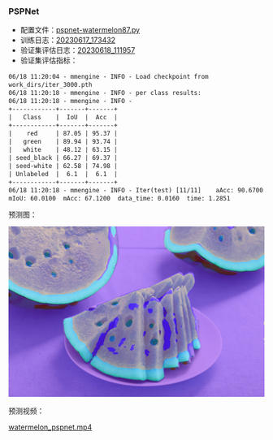 ### PSPNet

- 配置文件：[pspnet-watermelon87.py](mmsegmentation%2Fpspnet-watermelon87.py)
- 训练日志：[20230617_173432](work_dirs%2F20230617_173432)
- 验证集评估日志：[20230618_111957](work_dirs%2F20230618_111957)
- 验证集评估指标：
```
06/18 11:20:04 - mmengine - INFO - Load checkpoint from work_dirs/iter_3000.pth
06/18 11:20:18 - mmengine - INFO - per class results:
06/18 11:20:18 - mmengine - INFO - 
+------------+-------+-------+
|   Class    |  IoU  |  Acc  |
+------------+-------+-------+
|    red     | 87.05 | 95.37 |
|   green    | 89.94 | 93.74 |
|   white    | 48.12 | 63.15 |
| seed_black | 66.27 | 69.37 |
| seed-white | 62.58 | 74.98 |
| Unlabeled  |  6.1  |  6.1  |
+------------+-------+-------+
06/18 11:20:18 - mmengine - INFO - Iter(test) [11/11]    aAcc: 90.6700  mIoU: 60.0100  mAcc: 67.1200  data_time: 0.0160  time: 1.2851
```

预测图：

![watermelon_pspnet.jpg](outputs%2Fwatermelon_pspnet.jpg)

预测视频：

[watermelon_pspnet.mp4](outputs%2Fwatermelon_pspnet.mp4)
